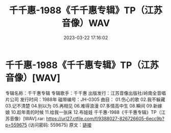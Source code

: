 ﻿---
title: 千千惠-1988《千千惠专辑》TP（江苏音像）WAV
date: 2023-03-22 17:16:02
categories: WAV车载音乐、镜像
tags: 华语中文
---
# 千千惠-1988《千千惠专辑》TP（江苏音像）[WAV]

专辑名称：千千惠专辑
专辑歌手：千千惠
出版发行：江苏音像出版社/岭南全音唱片公司
发行时间：1988年
磁带编号：JH-0305
曲目：
01.伤心的歌
02.我不躲藏
03.记不清楚
04.别以为
05.再相见
06.难得浪漫
07.多情高中生
08.瞬间
09.新嫁娘
10.趁年青的时候
11.给我一张床
12.布娃娃
千千惠-1988《千千惠专辑》TP（江苏音像）[WAV].rar: https://url27.ctfile.com/f/9388027-826726605-6ecc9b?p=559675
(访问密码: 559675)
原文：[链接](https://blog.sina.com.cn/s/blog_1647c7e760103113a.html)